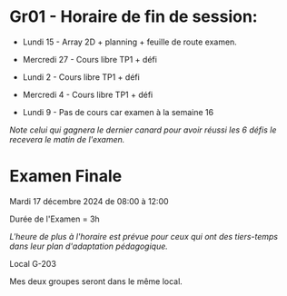# Gr01 - Horaire de fin de session:
- Lundi 15 - Array 2D + planning + feuille de route examen.
- Mercredi 27 - Cours libre TP1 + défi

- Lundi 2 - Cours libre TP1 + défi
- Mercredi 4 - Cours libre TP1 + défi

- Lundi 9 - Pas de cours car examen à la semaine 16

*Note celui qui gagnera le dernier canard pour avoir réussi les 6 défis le recevera le matin de l'examen.*

# Examen Finale
Mardi 17 décembre 2024 de 08:00 à 12:00

Durée de l'Examen = 3h 

*L'heure de plus à l'horaire est prévue pour ceux qui ont des tiers-temps dans leur plan d'adaptation pédagogique.*

Local G-203

Mes deux groupes seront dans le même local.

